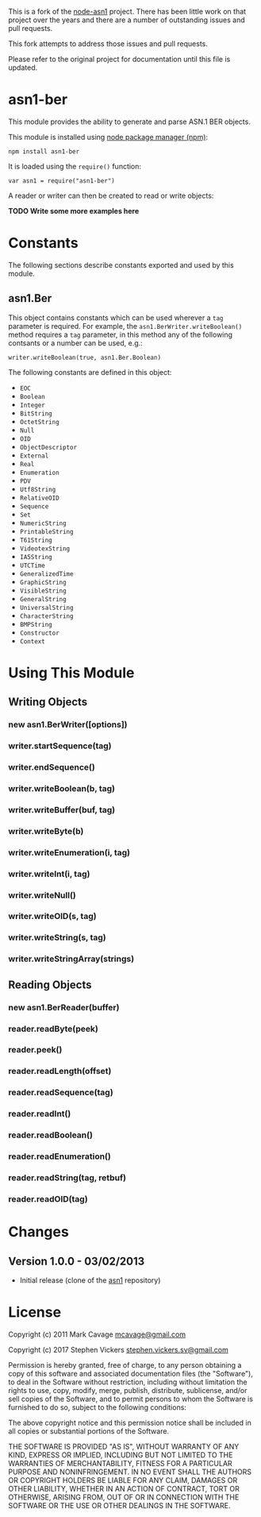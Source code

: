 
This is a fork of the [node-asn1][node-asn1] project.  There has been little
work on that project over the years and there are a number of outstanding
issues and pull requests.

This fork attempts to address those issues and pull requests.

Please refer to the original project for documentation until this file is
updated.

[node-asn1]: https://github.com/mcavage/node-asn1







# asn1-ber

This module provides the ability to generate and parse ASN.1 BER objects.

This module is installed using [node package manager (npm)][npm]:

    npm install asn1-ber

It is loaded using the `require()` function:

    var asn1 = require("asn1-ber")

A reader or writer can then be created to read or write objects:



**TODO Write some more examples here**



[nodejs]: http://nodejs.org "Node.js"
[npm]: https://npmjs.org/ "npm"

# Constants

The following sections describe constants exported and used by this module.

## asn1.Ber

This object contains constants which can be used wherever a `tag` parameter
is required.  For example, the `asn1.BerWriter.writeBoolean()` method requires
a `tag` parameter, in this method any of the following contsants or a number
can be used, e.g.:

	writer.writeBoolean(true, asn1.Ber.Boolean)

The following constants are defined in this object:

 * `EOC`
 * `Boolean`
 * `Integer`
 * `BitString`
 * `OctetString`
 * `Null`
 * `OID`
 * `ObjectDescriptor`
 * `External`
 * `Real`
 * `Enumeration`
 * `PDV`
 * `Utf8String`
 * `RelativeOID`
 * `Sequence`
 * `Set`
 * `NumericString`
 * `PrintableString`
 * `T61String`
 * `VideotexString`
 * `IA5String`
 * `UTCTime`
 * `GeneralizedTime`
 * `GraphicString`
 * `VisibleString`
 * `GeneralString`
 * `UniversalString`
 * `CharacterString`
 * `BMPString`
 * `Constructor`
 * `Context`

# Using This Module

## Writing Objects

### new asn1.BerWriter([options])



### writer.startSequence(tag)



### writer.endSequence()



### writer.writeBoolean(b, tag)



### writer.writeBuffer(buf, tag)



### writer.writeByte(b)



### writer.writeEnumeration(i, tag)



### writer.writeInt(i, tag)



### writer.writeNull()



### writer.writeOID(s, tag)



### writer.writeString(s, tag)



### writer.writeStringArray(strings)



## Reading Objects

### new asn1.BerReader(buffer)



### reader.readByte(peek)



### reader.peek()



### reader.readLength(offset)



### reader.readSequence(tag)



### reader.readInt()



### reader.readBoolean()



### reader.readEnumeration()



### reader.readString(tag, retbuf)



### reader.readOID(tag)



# Changes

## Version 1.0.0 - 03/02/2013

 * Initial release (clone of the [asn1][asn1] repository)

[asn1]: https://github.com/mcavage/node-asn1

# License

Copyright (c) 2011 Mark Cavage <mcavage@gmail.com>

Copyright (c) 2017 Stephen Vickers <stephen.vickers.sv@gmail.com>

Permission is hereby granted, free of charge, to any person obtaining a copy
of this software and associated documentation files (the "Software"), to deal
in the Software without restriction, including without limitation the rights
to use, copy, modify, merge, publish, distribute, sublicense, and/or sell
copies of the Software, and to permit persons to whom the Software is
furnished to do so, subject to the following conditions:

The above copyright notice and this permission notice shall be included in
all copies or substantial portions of the Software.

THE SOFTWARE IS PROVIDED "AS IS", WITHOUT WARRANTY OF ANY KIND, EXPRESS OR
IMPLIED, INCLUDING BUT NOT LIMITED TO THE WARRANTIES OF MERCHANTABILITY,
FITNESS FOR A PARTICULAR PURPOSE AND NONINFRINGEMENT. IN NO EVENT SHALL THE
AUTHORS OR COPYRIGHT HOLDERS BE LIABLE FOR ANY CLAIM, DAMAGES OR OTHER
LIABILITY, WHETHER IN AN ACTION OF CONTRACT, TORT OR OTHERWISE, ARISING FROM,
OUT OF OR IN CONNECTION WITH THE SOFTWARE OR THE USE OR OTHER DEALINGS IN
THE SOFTWARE.

